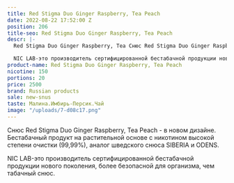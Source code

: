 ```yaml
---
title: Red Stigma Duo Ginger Raspberry, Tea Peach
date: 2022-08-22 17:52:00 Z
position: 206
title-seo: Red Stigma Duo Ginger Raspberry, Tea Peach
descr: |-
  Red Stigma Duo Ginger Raspberry, Tea Снюс Red Stigma Duo Ginger Raspberry, Tea Peach - в новом дизайне. Бестабачный продукт на растительной основе с никотином высокой степени очистки (99,99%), аналог шведского снюса SIBERIA и ODENS.

  NIC LAB-это производитель сертифицированной бестабачной продукции нового поколения, более безопасной для организма, чем табачный снюс.Peach
product-name: Red Stigma Duo Ginger Raspberry, Tea Peach
nicotine: 150
portions: 20
price: 2500
brand: Russian products
sale: new-snus
taste: Малина.Имбирь-Персик.Чай
image: "/uploads/7-d08c17.png"
---
```


Снюс Red Stigma Duo Ginger Raspberry, Tea Peach - в новом дизайне. Бестабачный продукт на растительной основе с никотином высокой степени очистки (99,99%), аналог шведского снюса SIBERIA и ODENS.

NIC LAB-это производитель сертифицированной бестабачной продукции нового поколения, более безопасной для организма, чем табачный снюс.